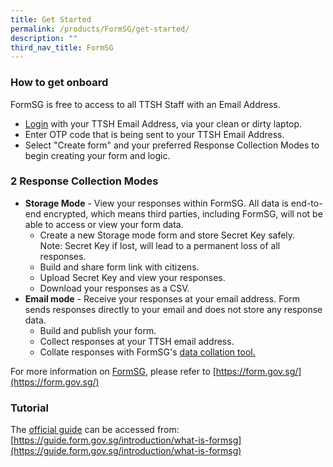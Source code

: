 ```yaml
---
title: Get Started
permalink: /products/FormSG/get-started/
description: ""
third_nav_title: FormSG
---
```

### **How to get onboard**
FormSG is free to access to all TTSH Staff with an Email Address.
* [Login](https://form.gov.sg/login) with your TTSH Email Address, via your clean or dirty laptop.
* Enter OTP code that is being sent to your TTSH Email Address.
* Select "Create form" and your preferred Response Collection Modes to begin creating your form and logic.


### **2 Response Collection Modes**
* **Storage Mode** - View your responses within FormSG. All data is end-to-end encrypted, which means third parties, including FormSG, will not be able to access or view your form data.
	* Create a new Storage mode form and store Secret Key safely.  
Note: Secret Key if lost, will lead to a permanent loss of all responses.
	* Build and share form link with citizens.
	* Upload Secret Key and view your responses.
	* Download your responses as a CSV.
* **Email mode** - Receive your responses at your email address. Form sends responses directly to your email and does not store any response data.
	* Build and publish your form.
	* Collect responses at your TTSH email address.
	* Collate responses with FormSG's [data collation tool.](https://collate.form.gov.sg/)

For more information on [FormSG](https://form.gov.sg/), please refer to [https://form.gov.sg/](https://form.gov.sg/)

### **Tutorial**
The [official guide](https://guide.form.gov.sg/introduction/what-is-formsg) can be accessed from: [https://guide.form.gov.sg/introduction/what-is-formsg](https://guide.form.gov.sg/introduction/what-is-formsg)